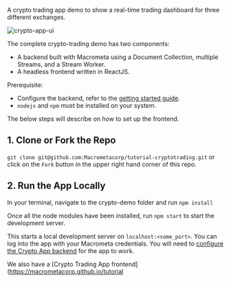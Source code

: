 A crypto trading app demo to show a real-time trading dashboard for three different exchanges.

![crypto-app-ui](https://user-images.githubusercontent.com/1088136/198411981-2afbdd21-d145-4ad6-aea1-ee933ed482a5.png)

The complete crypto-trading demo has two components:

- A backend built with Macrometa using a Document Collection, multiple Streams, and a Stream Worker.
- A headless frontend written in ReactJS.

Prerequisite: 

- Configure the backend, refer to the [getting started guide](https://macrometa.com/docs/apps/crypto-trading).
- `nodejs` and `npm` must be installed on your system.

The below steps will describe on how to set up the frontend.

## 1. Clone or Fork the Repo

`git clone git@github.com:Macrometacorp/tutorial-cryptotrading.git` or click on the `Fork` button in the upper right hand corner of this repo.

## 2. Run the App Locally

In your terminal, navigate to the crypto-demo folder and run `npm install`

Once all the node modules have been installed, run `npm start` to start the development server.

This starts a local development server on `localhost:<some_port>`. You can log into the app with your Macrometa credentials. You will need to [configure the Crypto App backend](https://macrometa.com/docs/apps/crypto-trading) for the app to work.

We also have a [Crypto Trading App frontend](https://macrometacorp.github.io/tutorial